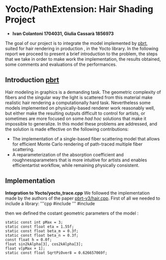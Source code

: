 # Yocto/PathExtension: Hair Shading Project
- **Ivan Colantoni 1704031, Giulia Cassarà 1856973**

The goal of our project is to integrate the model implemented by [pbrt](https://www.pbrt.org/hair.pdf), suited for hair rendering in production , in the Yocto library. In the following report we proceed to present a brief introduction to the problem, the steps that we take in order to make work the implementation, the results obtained, some comments and evaluations of the performances. 

## Introduction [pbrt](https://www.pbrt.org/hair.pdf)

Hair modeling in graphics is a demanding task. The geometric complexity of fibers and the singular way the light is scattered from this material make realistic hair rendering a computationally hard task. Nevertheless some models implemented on physically-based renderer work reasonably well, but either make the resulting outputs difficult to control for artists, or sometimes are more focused on some *had hoc* solutions that make it impossible to generalize. 
In this model these problems are addressed, and the solution is made effective on the following contributions:
* The implementation of a single-based fiber scattering model that allows for efficient Monte Carlo rendering of path-traced multiple fiber scattering.
* A reparameterization of the absorption coefficient and roughnessparameters that is more intuitive for artists and enables efficientartist workflow, while remaining physically consistent.


## Implementation 
**Integration to Yocto/yocto_trace.cpp**
We followed the implementation made by the authors of the paper [pbrt-v3/hair.cpp](https://github.com/mmp/pbrt-v3/blob/master/src/materials/hair.cpp). First of all we needed to include a library: 
'''cpp
#include <numeric>
''' 
    #include <numeric>

then we defined the costant geometric parameters of the model :

    static const int pMax = 3;  
    static const float eta = 1.55f;
    static const float beta_m = 0.3f;
    static const float beta_n = 0.3f;
    const float h = 0.0f;
    float sin2kAlpha[3], cos2kAlpha[3];
    float v[pMax + 1];
    static const float SqrtPiOver8 = 0.626657069f;
    